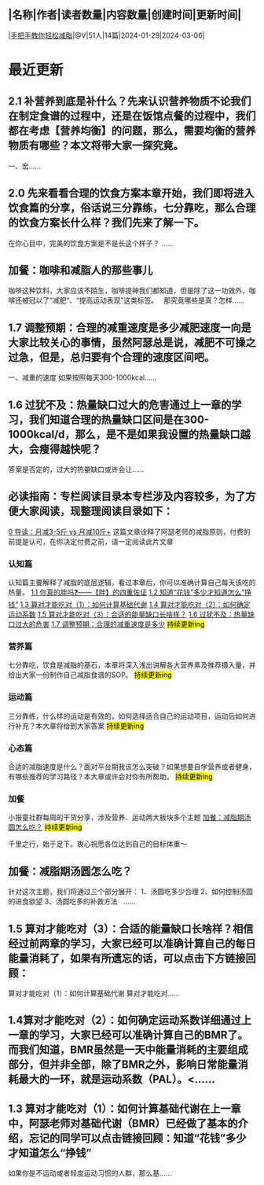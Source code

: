 |名称|作者|读者数量|内容数量|创建时间|更新时间|
---
|[手把手教你轻松减脂](https://xiaobot.net/p/reducingfat0129?refer=0b133df9-27dc-423b-8101-639049001c13)|@V|51人|14篇|2024-01-29|2024-03-06|

# 最近更新
## 2.1 补营养到底是补什么？先来认识营养物质不论我们在制定食谱的过程中，还是在饭馆点餐的过程中，我们都在考虑【营养均衡】的问题，那么，需要均衡的营养物质有哪些？本文将带大家一探究竟。



一、宏......
## 2.0 先来看看合理的饮食方案本章开始，我们即将进入饮食篇的分享，俗话说三分靠练，七分靠吃，那么合理的饮食方案长什么样？我们先来了解一下。

在你心目中，完美的饮食方案是不是长这个样子？
......
## 加餐：咖啡和减脂人的那些事儿
咖啡这种饮料，大家应该不陌生，咖啡提神我们都知道，但是除了这一功效外，咖啡还被冠以了“减肥”、“提高运动表现”这类标签。
&nbsp;
那究竟哪些是真？怎样......
## 1.7 调整预期：合理的减重速度是多少减肥速度一向是大家比较关心的事情，虽然阿瑟总是说，减肥不可操之过急，但是，总归要有个合理的速度区间吧。

一、减重的速度
如果按照每天300-1000kcal......
## 1.6 过犹不及：热量缺口过大的危害通过上一章的学习，我们知道合理的热量缺口区间是在300-1000kcal/d，那么，是不是如果我设置的热量缺口越大，会瘦得越快呢？

答案是否定的，过大的热量缺口或许会让......
## 必读指南：专栏阅读目录本专栏涉及内容较多，为了方便大家阅读，现整理阅读目录如下：

<a target="_blank" rel="noopener noreferrer nofollow" href="https://xiaobot.net/post/95469833-4ea5-41f3-86fc-30acde61396e">0 导读：月减3-5斤 vs 月减10斤+</a>
这篇文章诠释了阿瑟老师的减脂原则，付费的前提是认可，在你决定付费之前，请一定阅读此片文章

<h3>认知篇</h3>认知篇主要解释了减脂的底层逻辑，看过本章后，你可以准确计算自己每天该吃的热量。
<a target="_blank" rel="noopener noreferrer nofollow" href="https://xiaobot.net/post/c9360ccf-f31b-4412-a489-cd60822db6ae">1.1 你真的胖吗❓——【胖】的四重佐证</a>
<a target="_blank" rel="noopener noreferrer nofollow" href="https://xiaobot.net/post/8b803eb3-e4af-4d65-80f7-524051a7da57">1.2 知道“花钱”多少才知道怎么“挣钱”</a>
<a target="_blank" rel="noopener noreferrer nofollow" href="https://xiaobot.net/post/e2c232a6-6bc5-41f0-b7d1-cfa7a021d9d9">1.3 算对才能吃对（1）：如何计算基础代谢</a>
<a target="_blank" rel="noopener noreferrer nofollow" href="https://xiaobot.net/post/8d7ca2fd-5659-4512-ac4e-bddd4a3a34bc">1.4 算对才能吃对（2）：如何确定运动系数</a>
<a target="_blank" rel="noopener noreferrer nofollow" href="https://xiaobot.net/post/7c47155f-946e-43e5-a606-c1855f05928c">1.5 算对才能吃对（3）：合适的能量缺口长啥样？</a>
<a target="_blank" rel="noopener noreferrer nofollow" href="https://xiaobot.net/post/1ab26ea5-4891-4a7a-8455-b48b490cb807">1.6 过犹不及：热量缺口过大的危害</a>
<a target="_blank" rel="noopener noreferrer nofollow" href="https://xiaobot.net/post/5db709a3-51b7-42bc-a7cd-0a319984716e">1.7 调整预期：合理的减重速度是多少</a>
<mark>持续更新ing</mark>

<h3>营养篇</h3>七分靠吃，饮食是减脂的基石，本章将深入浅出讲解各大营养素及推荐摄入量，并给出大家一份制作自己减脂食谱的SOP。
<mark>持续更新ing</mark>

<h3>运动篇</h3>三分靠练，什么样的运动是有效的，如何选择适合自己的运动项目，运动后如何进行补充？本大章将给到大家答案
<mark>持续更新ing</mark>

<h3>心态篇</h3>合适的减脂速度是什么？面对平台期我该怎么突破？如果想要自学营养或者健身，有哪些推荐的学习路径？本大章或许会对你有所帮助。
<mark>持续更新ing</mark>

<h3>加餐</h3>小报童社群每周的干货分享，涉及营养、运动两大板块多个主题
<a target="_blank" rel="noopener noreferrer nofollow" href="https://xiaobot.net/post/ab7d014b-2bbf-4a2c-9c9a-a354df96c29e">加餐：减脂期汤圆怎么吃？</a>
<mark>持续更新ing</mark>

千里之行，始于足下。衷心祝愿各位达到自己的目标体重～


## 加餐：减脂期汤圆怎么吃？
针对这次主题，我们将通过三个部分展开：
1、汤圆吃多少合理
2、如何控制汤圆的进食欲望
3、汤圆吃多的补救方法
&nbsp;
......
## 1.5 算对才能吃对（3）：合适的能量缺口长啥样？相信经过前两章的学习，大家已经可以准确计算自己的每日能量消耗了，如果有所遗忘的话，可以点击下方链接回顾：

算对才能吃对（1）：如何计算基础代谢
算对才能吃对......
## 1.4算对才能吃对（2）：如何确定运动系数详细通过上一章的学习，大家已经可以准确计算自己的BMR了。而我们知道，BMR虽然是一天中能量消耗的主要组成部分，但并非全部，除了BMR之外，影响日常能量消耗最大的一环，就是运动系数（PAL）。<......
## 1.3 算对才能吃对（1）：如何计算基础代谢在上一章中，阿瑟老师对基础代谢（BMR）已经做了基本的介绍，忘记的同学可以点击链接回顾：知道“花钱”多少才知道怎么“挣钱”

如果你是不运动或者轻度运动习惯的人群，那么基......


